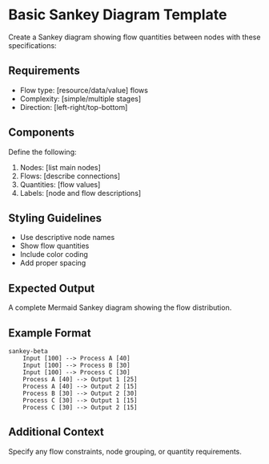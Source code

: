 <!--
mode: auto
tools: vscode-markdown, mermaid-preview
-->

# Basic Sankey Diagram Template

Create a Sankey diagram showing flow quantities between nodes with these specifications:

## Requirements

- Flow type: [resource/data/value] flows
- Complexity: [simple/multiple stages]
- Direction: [left-right/top-bottom]

## Components

Define the following:
1. Nodes: [list main nodes]
2. Flows: [describe connections]
3. Quantities: [flow values]
4. Labels: [node and flow descriptions]

## Styling Guidelines

- Use descriptive node names
- Show flow quantities
- Include color coding
- Add proper spacing

## Expected Output

A complete Mermaid Sankey diagram showing the flow distribution.

## Example Format

```mermaid
sankey-beta
    Input [100] --> Process A [40]
    Input [100] --> Process B [30]
    Input [100] --> Process C [30]
    Process A [40] --> Output 1 [25]
    Process A [40] --> Output 2 [15]
    Process B [30] --> Output 2 [30]
    Process C [30] --> Output 1 [15]
    Process C [30] --> Output 2 [15]
```

## Additional Context

Specify any flow constraints, node grouping, or quantity requirements.
